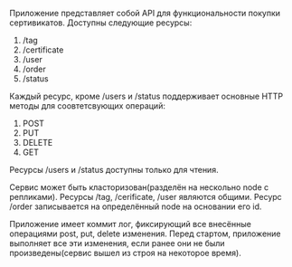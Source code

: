 Приложение представляет собой API для функциональности покупки сертивикатов.
Доступны следующие ресурсы:
1) /tag
2) /certificate
3) /user
4) /order
5) /status

Каждый ресурс, кроме /users и /status поддерживает основные HTTP методы для соовтетсвующих операций:
1) POST
2) PUT
3) DELETE
4) GET

Ресурсы /users и /status доступны только для чтения.

Сервис может быть класторизован(разделён на нескольно node с репликами).
Ресурсы /tag, /cerificate, /user являются общими.
Ресурс /order записывается на определённый node на основании его id.

Приложение имеет коммит лог, фиксирующий все внесённые операциями post, put, delete изменения. Перед стартом, приложение выполняет все эти изменения,
если ранее они не были произведены(сервис вышел из строя на некоторое время).
